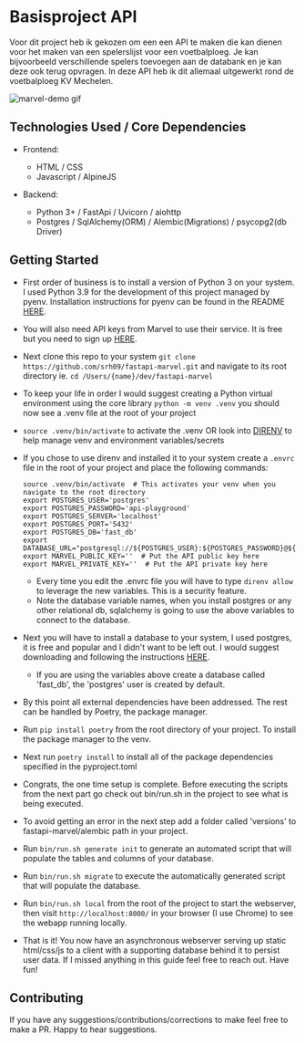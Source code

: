 # Basisproject API
Voor dit project heb ik gekozen om een een API te maken die kan dienen voor het maken van een spelerslijst voor een voetbalploeg.
Je kan bijvoorbeeld verschillende spelers toevoegen aan de databank en je kan deze ook terug opvragen.
In deze API heb ik dit allemaal uitgewerkt rond de voetbalploeg KV Mechelen. 

![marvel-demo gif](marvel-demo.gif)

## Technologies Used / Core Dependencies
* Frontend:
    
    - HTML / CSS
    - Javascript / AlpineJS

* Backend:

    - Python 3+ / FastApi / Uvicorn / aiohttp
    - Postgres / SqlAlchemy(ORM) / Alembic(Migrations) / psycopg2(db Driver)

## Getting Started
* First order of business is to install a version of Python 3 on your system.  I used Python 3.9 for the development of this project managed by pyenv.  Installation instructions for pyenv can be found in the README [HERE](https://github.com/pyenv/pyenv).
* You will also need API keys from Marvel to use their service.  It is free but you need to sign up [HERE](https://developer.marvel.com/).
* Next clone this repo to your system `git clone https://github.com/srh09/fastapi-marvel.git` and navigate to its root directory ie. `cd /Users/{name}/dev/fastapi-marvel`
* To keep your life in order I would suggest creating a Python virtual environment using the core library `python -m venv .venv` you should now see a .venv file at the root of your project
* `source .venv/bin/activate` to activate the .venv OR look into [DIRENV](https://direnv.net/ "direnv") to help manage venv and environment variables/secrets
* If you chose to use direnv and installed it to your system create a `.envrc` file in the root of your project and place the following commands:

    ```
    source .venv/bin/activate  # This activates your venv when you navigate to the root directory
    export POSTGRES_USER='postgres'
    export POSTGRES_PASSWORD='api-playground'
    export POSTGRES_SERVER='localhost'
    export POSTGRES_PORT='5432'
    export POSTGRES_DB='fast_db'
    export DATABASE_URL="postgresql://${POSTGRES_USER}:${POSTGRES_PASSWORD}@${POSTGRES_SERVER}:${POSTGRES_PORT}/${POSTGRES_DB}"
    export MARVEL_PUBLIC_KEY=''  # Put the API public key here
    export MARVEL_PRIVATE_KEY=''  # Put the API private key here
    ```
    - Every time you edit the .envrc file you will have to type `direnv allow` to leverage the new variables.  This is a security feature.
    - Note the database variable names, when you install postgres or any other relational db, sqlalchemy is going to use the above variables to connect to the database.

* Next you will have to install a database to your system, I used postgres, it is free and popular and I didn't want to be left out.  I would suggest downloading and following the instructions [HERE](https://www.postgresql.org/download/).

    - If you are using the variables above create a database called 'fast_db', the 'postgres' user is created by default.

* By this point all external dependencies have been addressed.  The rest can be handled by Poetry, the package manager.
* Run `pip install poetry` from the root directory of your project. To install the package manager to the venv.
* Next run `poetry install` to install all of the package dependencies specified in the pyproject.toml
* Congrats, the one time setup is complete.  Before executing the scripts from the next part go check out bin/run.sh in the project to see what is being executed.
* To avoid getting an error in the next step add a folder called 'versions' to fastapi-marvel/alembic path in your project.
* Run `bin/run.sh generate init` to generate an automated script that will populate the tables and columns of your database.
* Run `bin/run.sh migrate` to execute the automatically generated script that will populate the database.
* Run `bin/run.sh local` from the root of the project to start the webserver, then visit `http://localhost:8000/` in your browser (I use Chrome) to see the webapp running locally.
* That is it!  You now have an asynchronous webserver serving up static html/css/js to a client with a supporting database behind it to persist user data.  If I missed anything in this guide feel free to reach out.  Have fun!


## Contributing
If you have any suggestions/contributions/corrections to make feel free to make a PR.  Happy to hear suggestions.
